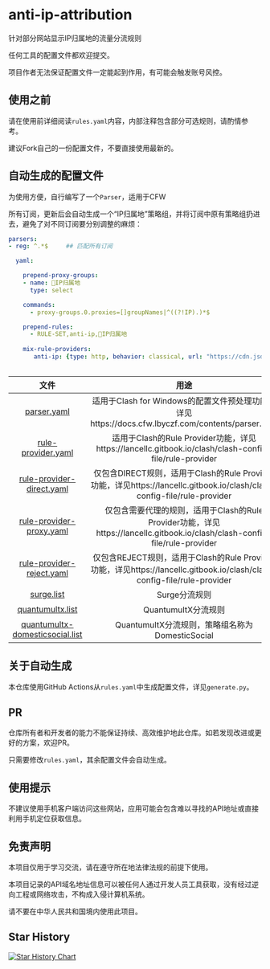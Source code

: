# anti-ip-attribution
针对部分网站显示IP归属地的流量分流规则

任何工具的配置文件都欢迎提交。

项目作者无法保证配置文件一定能起到作用，有可能会触发账号风控。

## 使用之前
请在使用前详细阅读`rules.yaml`内容，内部注释包含部分可选规则，请酌情参考。

建议Fork自己的一份配置文件，不要直接使用最新的。

## 自动生成的配置文件

为使用方便，自行编写了一个`Parser`，适用于CFW

所有订阅，更新后会自动生成一个“IP归属地”策略组，并将订阅中原有策略组扔进去，避免了对不同订阅要分别调整的麻烦：
```yaml
parsers:
- reg: ^.*$     ## 匹配所有订阅

  yaml:

    prepend-proxy-groups:
    - name: 🚩IP归属地
      type: select

    commands:
      - proxy-groups.0.proxies=[]groupNames|^((?!IP).)*$

    prepend-rules:
      - RULE-SET,anti-ip,🚩IP归属地
      
    mix-rule-providers:
       anti-ip: {type: http, behavior: classical, url: "https://cdn.jsdelivr.net/gh/ferristale/anti-ip-attribution/generated/rule-provider.yaml", path: ./Ruleset/anti-ip.yaml, interval: 86400}   
   


```

|                                     文件                                     |                                                            用途                                                             |
| :--------------------------------------------------------------------------: | :-------------------------------------------------------------------------------------------------------------------------: |
|                     [parser.yaml](generated/parser.yaml)                     |              适用于Clash for Windows的配置文件预处理功能，详见https://docs.cfw.lbyczf.com/contents/parser.html              |
|              [rule-provider.yaml](generated/rule-provider.yaml)              |            适用于Clash的Rule Provider功能，详见https://lancellc.gitbook.io/clash/clash-config-file/rule-provider            |
|       [rule-provider-direct.yaml](generated/rule-provider-direct.yaml)       |   仅包含DIRECT规则，适用于Clash的Rule Provider功能，详见https://lancellc.gitbook.io/clash/clash-config-file/rule-provider   |
|        [rule-provider-proxy.yaml](generated/rule-provider-proxy.yaml)        | 仅包含需要代理的规则，适用于Clash的Rule Provider功能，详见https://lancellc.gitbook.io/clash/clash-config-file/rule-provider |
|       [rule-provider-reject.yaml](generated/rule-provider-reject.yaml)       |   仅包含REJECT规则，适用于Clash的Rule Provider功能，详见https://lancellc.gitbook.io/clash/clash-config-file/rule-provider   |
|                      [surge.list](generated/surge.list)                      |                                                        Surge分流规则                                                        |
|                [quantumultx.list](generated/quantumultx.list)                |                                                     QuantumultX分流规则                                                     |
| [quantumultx-domesticsocial.list](generated/quantumultx-domesticsocial.list) |                                       QuantumultX分流规则，策略组名称为DomesticSocial                                       |

## 关于自动生成
本仓库使用GitHub Actions从`rules.yaml`中生成配置文件，详见`generate.py`。

## PR
仓库所有者和开发者的能力不能保证持续、高效维护地此仓库。如若发现改进或更好的方案，欢迎PR。

只需要修改`rules.yaml`，其余配置文件会自动生成。

## 使用提示
不建议使用手机客户端访问这些网站，应用可能会包含难以寻找的API地址或直接利用手机定位获取信息。

## 免责声明
本项目仅用于学习交流，请在遵守所在地法律法规的前提下使用。

本项目记录的API域名地址信息可以被任何人通过开发人员工具获取，没有经过逆向工程或网络攻击，不构成入侵计算机系统。

请不要在中华人民共和国境内使用此项目。

## Star History
[![Star History Chart](https://api.star-history.com/svg?repos=lwd-temp/anti-ip-attribution&type=Date)](https://star-history.com/#lwd-temp/anti-ip-attribution&Date)
